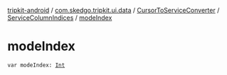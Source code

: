 [tripkit-android](../../../index.md) / [com.skedgo.tripkit.ui.data](../../index.md) / [CursorToServiceConverter](../index.md) / [ServiceColumnIndices](index.md) / [modeIndex](./mode-index.md)

# modeIndex

`var modeIndex: `[`Int`](https://kotlinlang.org/api/latest/jvm/stdlib/kotlin/-int/index.html)